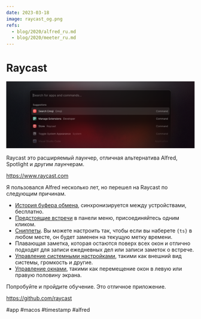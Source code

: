 ```yaml
---
date: 2023-03-18
image: raycast_og.png
refs:
  - blog/2020/alfred_ru.md
  - blog/2020/meeter_ru.md
---
```


# Raycast

![Raycast](raycast.png)

Raycast это расширяемый лаунчер, отличная альтернатива Alfred, Spotlight и другим лаунчерам.

https://www.raycast.com

Я пользовался Alfred несколько лет, но перешел на Raycast по следующим причинам.

* [История буфера обмена](https://manual.raycast.com/core), синхронизируется между устройствами, бесплатно.
* [Предстоящие встречи](https://manual.raycast.com/calendar) в панели меню, присоединяйтесь одним кликом.
* [Сниппеты](https://manual.raycast.com/snippets). Вы можете настроить так, чтобы если вы наберете `{ts}` в любом месте, он будет заменен на текущую метку времени.
* Плавающая заметка, которая остаются поверх всех окон и отлично подходят для записи ежедневных дел или записи заметок о встрече.
* [Управление системными настройками](https://manual.raycast.com/system), такими как внешний вид системы, громкость и другие.
* [Управление окнами](https://manual.raycast.com/window-management), такими как перемещение окон в левую или правую половину экрана.

Попробуйте и пройдите обучение. Это отличное приложение.

https://github.com/raycast

#app #macos #timestamp #alfred
